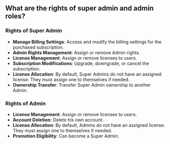 ## What are the rights of super admin and admin roles?

### Rights of Super Admin

- **Manage Billing Settings**: Access and modify the billing settings for the purchased subscription.
- **Admin Rights Management**: Assign or remove Admin rights.
- **License Management**: Assign or remove licenses to users.
- **Subscription Modifications**: Upgrade, downgrade, or cancel the subscription.
- **License Allocation**: By default, Super Admins do not have an assigned license. They must assign one to themselves if needed.
- **Ownership Transfer**: Transfer Super Admin ownership to another Admin.

### Rights of Admin

- **License Management**: Assign or remove licenses to users.
- **Account Deletion**: Delete his own account.
- **License Allocation**: By default, Admins do not have an assigned license. They must assign one to themselves if needed.
- **Promotion Eligibility**: Can become a Super Admin.

<Hubspot />
<Clarity />
<GoogleAnalytics />